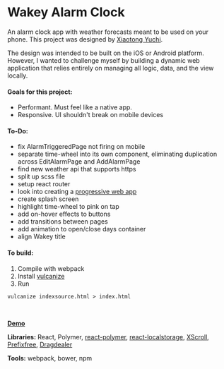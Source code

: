 # Wakey Alarm Clock

An alarm clock app with weather forecasts meant to be used on your phone. This project was designed by [Xiaotong Yuchi](http://www.xiaotongyuchi.com/wakeyalarm).

The design was intended to be built on the iOS or Android platform. However, I wanted to challenge myself by building a dynamic web application that relies entirely on managing all logic, data, and the view locally.

#### Goals for this project:
- Performant. Must feel like a native app.
- Responsive. UI shouldn't break on mobile devices

#### To-Do:
- fix AlarmTriggeredPage not firing on mobile
- separate time-wheel into its own component, eliminating duplication across EditAlarmPage and AddAlarmPage
- find new weather api that supports https
- split up scss file
- setup react router
- look into creating a [progressive web app](https://developers.google.com/web/fundamentals/getting-started/codelabs/your-first-pwapp/)
- create splash screen
- highlight time-wheel to pink on tap
- add on-hover effects to buttons
- add transitions between pages
- add animation to open/close days container
- align Wakey title


#### To build:
1. Compile with webpack
2. Install [vulcanize](https://www.npmjs.com/package/vulcanize)
3. Run 
```
vulcanize indexsource.html > index.html
```
<br>

__[Demo](https://justinchi.me/alarmclock)__

__Libraries:__ React, Polymer, [react-polymer](https://www.npmjs.com/package/react-polymer), [react-localstorage](https://github.com/STRML/react-localstorage), [XScroll](http://xscroll.github.io/), [Prefixfree](https://leaverou.github.io/prefixfree/), [Dragdealer](https://skidding.github.io/dragdealer/)

__Tools:__ webpack, bower, npm
